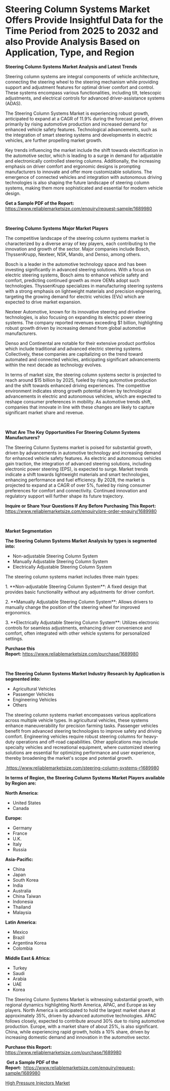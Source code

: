 <p><h1>Steering Column Systems Market Offers Provide Insightful Data for the Time Period from 2025 to 2032 and also Provide Analysis Based on Application, Type, and Region</h1></p><p><strong>Steering Column Systems Market Analysis and Latest Trends</strong></p>
<p><p>Steering column systems are integral components of vehicle architecture, connecting the steering wheel to the steering mechanism while providing support and adjustment features for optimal driver comfort and control. These systems encompass various functionalities, including tilt, telescopic adjustments, and electrical controls for advanced driver-assistance systems (ADAS).</p><p>The Steering Column Systems Market is experiencing robust growth, anticipated to expand at a CAGR of 11.9% during the forecast period, driven primarily by rising automotive production and increased demand for enhanced vehicle safety features. Technological advancements, such as the integration of smart steering systems and developments in electric vehicles, are further propelling market growth. </p><p>Key trends influencing the market include the shift towards electrification in the automotive sector, which is leading to a surge in demand for adjustable and electronically controlled steering columns. Additionally, the increasing emphasis on driver comfort and ergonomic designs is prompting manufacturers to innovate and offer more customizable solutions. The emergence of connected vehicles and integration with autonomous driving technologies is also shaping the future landscape of steering column systems, making them more sophisticated and essential for modern vehicle design.</p></p>
<p><strong>Get a Sample PDF of the Report:&nbsp;</strong> <a href="https://www.reliablemarketsize.com/enquiry/request-sample/1689980?utm_campaign=1845&utm_medium=2&utm_source=Github&utm_content=ia&utm_term=07012025&utm_id=steering-column-systems">https://www.reliablemarketsize.com/enquiry/request-sample/1689980</a></p>
<p>&nbsp;</p>
<p><strong>Steering Column Systems Major Market Players</strong></p>
<p><p>The competitive landscape of the steering column systems market is characterized by a diverse array of key players, each contributing to the innovation and growth of the sector. Major companies include Bosch, ThyssenKrupp, Nexteer, NSK, Mando, and Denso, among others. </p><p>Bosch is a leader in the automotive technology space and has been investing significantly in advanced steering solutions. With a focus on electric steering systems, Bosch aims to enhance vehicle safety and comfort, predicting continued growth as more OEMs adopt such technologies. ThyssenKrupp specializes in manufacturing steering systems with a strong emphasis on lightweight materials and precision engineering, targeting the growing demand for electric vehicles (EVs) which are expected to drive market expansion.</p><p>Nexteer Automotive, known for its innovative steering and driveline technologies, is also focusing on expanding its electric power steering systems. The company reported revenues exceeding $1 billion, highlighting robust growth driven by increasing demand from global automotive manufacturers.</p><p>Denso and Continental are notable for their extensive product portfolios which include traditional and advanced electric steering systems. Collectively, these companies are capitalizing on the trend toward automated and connected vehicles, anticipating significant advancements within the next decade as technology evolves.</p><p>In terms of market size, the steering column systems sector is projected to reach around $15 billion by 2025, fueled by rising automotive production and the shift towards enhanced driving experiences. The competitive environment indicates strong growth potential driven by technological advancements in electric and autonomous vehicles, which are expected to reshape consumer preferences in mobility. As automotive trends shift, companies that innovate in line with these changes are likely to capture significant market share and revenue.</p></p>
<p>&nbsp;</p>
<p><strong>What Are The Key Opportunities For Steering Column Systems Manufacturers?</strong></p>
<p><p>The Steering Column Systems market is poised for substantial growth, driven by advancements in automotive technology and increasing demand for enhanced vehicle safety features. As electric and autonomous vehicles gain traction, the integration of advanced steering solutions, including electronic power steering (EPS), is expected to surge. Market trends indicate a shift towards lightweight materials and smart technologies, enhancing performance and fuel efficiency. By 2028, the market is projected to expand at a CAGR of over 5%, fueled by rising consumer preferences for comfort and connectivity. Continued innovation and regulatory support will further shape its future trajectory.</p></p>
<p><strong>Inquire or Share Your Questions If Any Before Purchasing This Report:</strong> <a href="https://www.reliablemarketsize.com/enquiry/pre-order-enquiry/1689980?utm_campaign=1845&utm_medium=2&utm_source=Github&utm_content=ia&utm_term=07012025&utm_id=steering-column-systems">https://www.reliablemarketsize.com/enquiry/pre-order-enquiry/1689980</a></p>
<p>&nbsp;</p>
<p><strong>Market Segmentation</strong></p>
<p><strong>The Steering Column Systems Market Analysis by types is segmented into:</strong></p>
<p><ul><li>Non-adjustable Steering Column System</li><li>Manually Adjustable Steering Column System</li><li>Electrically Adjustable Steering Column System</li></ul></p>
<p><p>The steering column systems market includes three main types: </p><p>1. **Non-adjustable Steering Column System**: A fixed design that provides basic functionality without any adjustments for driver comfort.</p><p>2. **Manually Adjustable Steering Column System**: Allows drivers to manually change the position of the steering wheel for improved ergonomics.</p><p>3. **Electrically Adjustable Steering Column System**: Utilizes electronic controls for seamless adjustments, enhancing driver convenience and comfort, often integrated with other vehicle systems for personalized settings.</p></p>
<p><strong>Purchase this Report:&nbsp;</strong><a href="https://www.reliablemarketsize.com/purchase/1689980?utm_campaign=1845&utm_medium=2&utm_source=Github&utm_content=ia&utm_term=07012025&utm_id=steering-column-systems">https://www.reliablemarketsize.com/purchase/1689980</a></p>
<p>&nbsp;</p>
<p><strong>The Steering Column Systems Market Industry Research by Application is segmented into:</strong></p>
<p><ul><li>Agricultural Vehicles</li><li>Passenger Vehicles</li><li>Engineering Vehicles</li><li>Others</li></ul></p>
<p><p>The steering column systems market encompasses various applications across multiple vehicle types. In agricultural vehicles, these systems enhance maneuverability for precision farming tasks. Passenger vehicles benefit from advanced steering technologies to improve safety and driving comfort. Engineering vehicles require robust steering columns for heavy-duty operations and off-road capabilities. Other applications may include specialty vehicles and recreational equipment, where customized steering solutions are essential for optimizing performance and user experience, thereby broadening the market's scope and potential growth.</p></p>
<p><a href="https://www.reliablemarketsize.com/steering-column-systems-r1689980?utm_campaign=1845&utm_medium=2&utm_source=Github&utm_content=ia&utm_term=07012025&utm_id=steering-column-systems">&nbsp;https://www.reliablemarketsize.com/steering-column-systems-r1689980</a></p>
<p><strong>In terms of Region, the Steering Column Systems Market Players available by Region are:</strong></p>
<p>
    <p> <strong> North America: </strong>
        <ul>
            <li>United States</li>
            <li>Canada</li>
        </ul>
        </p> 
    <p> <strong> Europe: </strong>
        <ul>
            <li>Germany</li>
            <li>France</li>
            <li>U.K.</li>
            <li>Italy</li>
            <li>Russia</li>
        </ul>
        </p> 
    <p> <strong> Asia-Pacific: </strong>
        <ul>
            <li>China</li>
            <li>Japan</li>
            <li>South Korea</li>
            <li>India</li>
            <li>Australia</li>
            <li>China Taiwan</li>
            <li>Indonesia</li>
            <li>Thailand</li>
            <li>Malaysia</li>
        </ul>
        </p> 
    <p> <strong> Latin America: </strong>
        <ul>
            <li>Mexico</li>
            <li>Brazil</li>
            <li>Argentina Korea</li>
            <li>Colombia</li>
        </ul>
        </p> 
    <p> <strong> Middle East & Africa: </strong>
        <ul>
            <li>Turkey</li>
            <li>Saudi</li>
            <li>Arabia</li>
            <li>UAE</li>
            <li>Korea</li>
        </ul>
    </p>
    </p>
<p><p>The Steering Column Systems Market is witnessing substantial growth, with regional dynamics highlighting North America, APAC, and Europe as key players. North America is anticipated to hold the largest market share at approximately 35%, driven by advanced automotive technologies. APAC follows closely, expected to contribute around 30% due to rising automotive production. Europe, with a market share of about 25%, is also significant. China, while experiencing rapid growth, holds a 10% share, driven by increasing domestic demand and innovation in the automotive sector.</p></p>
<p><strong>Purchase this Report: </strong><a href="https://www.reliablemarketsize.com/purchase/1689980?utm_campaign=1845&utm_medium=2&utm_source=Github&utm_content=ia&utm_term=07012025&utm_id=steering-column-systems">https://www.reliablemarketsize.com/purchase/1689980</a></p>
<p>&nbsp;<strong>Get a Sample PDF of the Report:&nbsp;&nbsp;</strong><a href="https://www.reliablemarketsize.com/enquiry/request-sample/1689980?utm_campaign=1845&utm_medium=2&utm_source=Github&utm_content=ia&utm_term=07012025&utm_id=steering-column-systems">https://www.reliablemarketsize.com/enquiry/request-sample/1689980</a></p>
<p><strong></strong></p>
<p><p><a href="https://github.com/RickHolmes3/Market-Research-Report-List-7/blob/main/high-pressure-injectors-market.md?utm_campaign=1845&utm_medium=2&utm_source=Github&utm_content=ia&utm_term=07012025&utm_id=steering-column-systems">High Pressure Injectors Market</a></p></p>